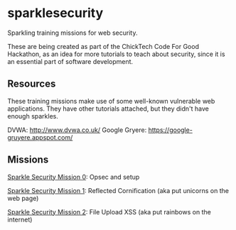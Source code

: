 # sparklesecurity
Sparkling training missions for web security.

These are being created as part of the ChickTech Code For Good Hackathon,
as an idea for more tutorials to teach about security, since it is an
essential part of software development.

## Resources

These training missions make use of some well-known vulnerable web
applications. They have other tutorials attached, but they didn't have
enough sparkles.

DVWA: http://www.dvwa.co.uk/
Google Gryere: https://google-gruyere.appspot.com/

## Missions

[Sparkle Security Mission 0](https://github.com/terriko/sparklesecurity/blob/master/Mission0.md): Opsec and setup

[Sparkle Security Mission 1](https://github.com/terriko/sparklesecurity/blob/master/Mission1.md): Reflected Cornification (aka put unicorns on the web page)

[Sparkle Security Mission 2](https://github.com/terriko/sparklesecurity/blob/master/Mission2.md): File Upload XSS (aka put rainbows on the internet)


